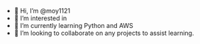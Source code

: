 - 👋 Hi, I’m @moy1121
- 👀 I’m interested in 
- 🌱 I’m currently learning Python and AWS
- 💞️ I’m looking to collaborate on any projects to assist learning. 

<!---
moy1121/moy1121 is a ✨ special ✨ repository because its `README.md` (this file) appears on your GitHub profile.
You can click the Preview link to take a look at your changes.
--->
